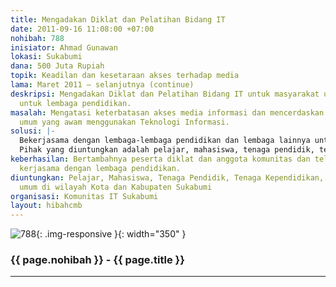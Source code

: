 ```yaml
---
title: Mengadakan Diklat dan Pelatihan Bidang IT
date: 2011-09-16 11:08:00 +07:00
nohibah: 788
inisiator: Ahmad Gunawan
lokasi: Sukabumi
dana: 500 Juta Rupiah
topik: Keadilan dan kesetaraan akses terhadap media
lama: Maret 2011 – selanjutnya (continue)
deskripsi: Mengadakan Diklat dan Pelatihan Bidang IT untuk masyarakat umum, khususnya
  untuk lembaga pendidikan.
masalah: Mengatasi keterbatasan akses media informasi dan mencerdaskan masyarakat
  umum yang awam menggunakan Teknologi Informasi.
solusi: |-
  Bekerjasama dengan lembaga-lembaga pendidikan dan lembaga lainnya untuk mengadakan pelatihan.
  Pihak yang diuntungkan adalah pelajar, mahasiswa, tenaga pendidik, tenaga kependidikan, dan masyarakat umum di wilayah Kota dan Kabupaten Sukabumi.
keberhasilan: Bertambahnya peserta diklat dan anggota komunitas dan telah terjalinnya
  kerjasama dengan lembaga pendidikan.
diuntungkan: Pelajar, Mahasiswa, Tenaga Pendidik, Tenaga Kependidikan, dan masyarakat
  umum di wilayah Kota dan Kabupaten Sukabumi
organisasi: Komunitas IT Sukabumi
layout: hibahcmb
---
```


![788](/static/img/hibahcmb/788.png){: .img-responsive }{: width="350" }

### {{ page.nohibah }} - {{ page.title }}

---
